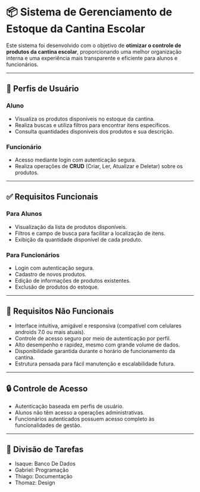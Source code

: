 # 📦 Sistema de Gerenciamento de Estoque da Cantina Escolar

Este sistema foi desenvolvido com o objetivo de **otimizar o controle de produtos da cantina escolar**, proporcionando uma melhor organização interna e uma experiência mais transparente e eficiente para alunos e funcionários.

---

## 👥 Perfis de Usuário

### Aluno
- Visualiza os produtos disponíveis no estoque da cantina.
- Realiza buscas e utiliza filtros para encontrar itens específicos.
- Consulta quantidades disponíveis dos produtos e sua descrição.

### Funcionário
- Acesso mediante login com autenticação segura.
- Realiza operações de **CRUD** (Criar, Ler, Atualizar e Deletar) sobre os produtos.

---

## ✅ Requisitos Funcionais

### Para Alunos
- Visualização da lista de produtos disponíveis.
- Filtros e campo de busca para facilitar a localização de itens.
- Exibição da quantidade disponível de cada produto.

### Para Funcionários
- Login com autenticação segura.
- Cadastro de novos produtos.
- Edição de informações de produtos existentes.
- Exclusão de produtos do estoque.

---

## 📐 Requisitos Não Funcionais

- Interface intuitiva, amigável e responsiva (compatível com celulares androids 7.0 ou mais atuais).
- Controle de acesso seguro por meio de autenticação por perfil.
- Alto desempenho e rapidez, mesmo com grande volume de dados.
- Disponibilidade garantida durante o horário de funcionamento da cantina.
- Estrutura pensada para fácil manutenção e escalabilidade futura.

---

## 🔒 Controle de Acesso

- Autenticação baseada em perfis de usuário.
- Alunos não têm acesso a operações administrativas.
- Funcionários autenticados possuem acesso completo às funcionalidades de gestão.

---

## 🔨 Divisão de Tarefas

- Isaque: Banco De Dados
- Gabriel: Programação
- Thiago: Documentação
- Thomaz: Design
